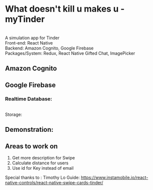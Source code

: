 # What doesn't kill u makes u - myTinder
<br>A simulation app for Tinder
<br>Front-end: React Native
<br>Backend: Amazon Cognito, Google Firebase
<br>Packages/System: Redux, React Native Gifted Chat, ImagePicker


## Amazon Cognito


## Google Firebase
### Realtime Database:


<br>Storage:


## Demonstration:



## Areas to work on 
1. Get more description for Swipe
2. Calculate distance for users
3. Use id for Key instead of email



Special thanks to : Timothy Lo
Guide: https://www.instamobile.io/react-native-controls/react-native-swipe-cards-tinder/
